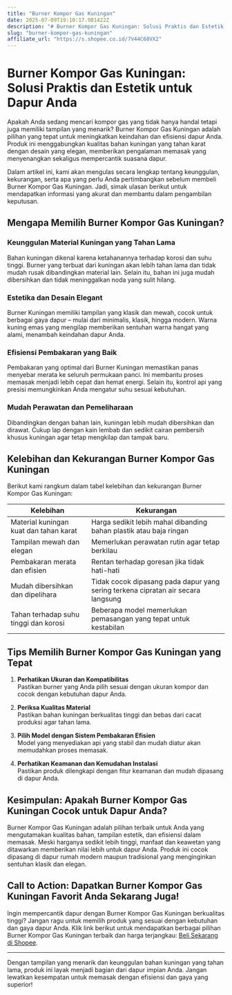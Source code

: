 ```yaml
---
title: "Burner Kompor Gas Kuningan"
date: 2025-07-09T19:10:17.981422Z
description: "# Burner Kompor Gas Kuningan: Solusi Praktis dan Estetik untuk Dapur Anda..."
slug: "burner-kompor-gas-kuningan"
affiliate_url: "https://s.shopee.co.id/7V44C68VX2"
---
```

# Burner Kompor Gas Kuningan: Solusi Praktis dan Estetik untuk Dapur Anda

Apakah Anda sedang mencari kompor gas yang tidak hanya handal tetapi juga memiliki tampilan yang menarik? Burner Kompor Gas Kuningan adalah pilihan yang tepat untuk meningkatkan keindahan dan efisiensi dapur Anda. Produk ini menggabungkan kualitas bahan kuningan yang tahan karat dengan desain yang elegan, memberikan pengalaman memasak yang menyenangkan sekaligus mempercantik suasana dapur.

Dalam artikel ini, kami akan mengulas secara lengkap tentang keunggulan, kekurangan, serta apa yang perlu Anda pertimbangkan sebelum membeli Burner Kompor Gas Kuningan. Jadi, simak ulasan berikut untuk mendapatkan informasi yang akurat dan membantu dalam pengambilan keputusan.

## Mengapa Memilih Burner Kompor Gas Kuningan?

### Keunggulan Material Kuningan yang Tahan Lama
Bahan kuningan dikenal karena ketahanannya terhadap korosi dan suhu tinggi. Burner yang terbuat dari kuningan akan lebih tahan lama dan tidak mudah rusak dibandingkan material lain. Selain itu, bahan ini juga mudah dibersihkan dan tidak meninggalkan noda yang sulit hilang.

### Estetika dan Desain Elegant
Burner Kuningan memiliki tampilan yang klasik dan mewah, cocok untuk berbagai gaya dapur – mulai dari minimalis, klasik, hingga modern. Warna kuning emas yang mengilap memberikan sentuhan warna hangat yang alami, menambah keindahan dapur Anda.

### Efisiensi Pembakaran yang Baik
Pembakaran yang optimal dari Burner Kuningan memastikan panas menyebar merata ke seluruh permukaan panci. Ini membantu proses memasak menjadi lebih cepat dan hemat energi. Selain itu, kontrol api yang presisi memungkinkan Anda mengatur suhu sesuai kebutuhan.

### Mudah Perawatan dan Pemeliharaan
Dibandingkan dengan bahan lain, kuningan lebih mudah dibersihkan dan dirawat. Cukup lap dengan kain lembab dan sedikit cairan pembersih khusus kuningan agar tetap mengkilap dan tampak baru.

## Kelebihan dan Kekurangan Burner Kompor Gas Kuningan

Berikut kami rangkum dalam tabel kelebihan dan kekurangan Burner Kompor Gas Kuningan:

| Kelebihan                                              | Kekurangan                                        |
|--------------------------------------------------------|---------------------------------------------------|
| Material kuningan kuat dan tahan karat                | Harga sedikit lebih mahal dibanding bahan plastik atau baja ringan |
| Tampilan mewah dan elegan                            | Memerlukan perawatan rutin agar tetap berkilau |
| Pembakaran merata dan efisien                         | Rentan terhadap goresan jika tidak hati-hati      |
| Mudah dibersihkan dan dipelihara                     | Tidak cocok dipasang pada dapur yang sering terkena cipratan air secara langsung |
| Tahan terhadap suhu tinggi dan korosi               | Beberapa model memerlukan pemasangan yang tepat untuk kestabilan |

## Tips Memilih Burner Kompor Gas Kuningan yang Tepat

1. **Perhatikan Ukuran dan Kompatibilitas**  
Pastikan burner yang Anda pilih sesuai dengan ukuran kompor dan cocok dengan kebutuhan dapur Anda.

2. **Periksa Kualitas Material**  
Pastikan bahan kuningan berkualitas tinggi dan bebas dari cacat produksi agar tahan lama.

3. **Pilih Model dengan Sistem Pembakaran Efisien**  
Model yang menyediakan api yang stabil dan mudah diatur akan memudahkan proses memasak.

4. **Perhatikan Keamanan dan Kemudahan Instalasi**  
Pastikan produk dilengkapi dengan fitur keamanan dan mudah dipasang di dapur Anda.

## Kesimpulan: Apakah Burner Kompor Gas Kuningan Cocok untuk Dapur Anda?

Burner Kompor Gas Kuningan adalah pilihan terbaik untuk Anda yang mengutamakan kualitas bahan, tampilan estetik, dan efisiensi dalam memasak. Meski harganya sedikit lebih tinggi, manfaat dan keawetan yang ditawarkan memberikan nilai lebih untuk dapur Anda. Produk ini cocok dipasang di dapur rumah modern maupun tradisional yang menginginkan sentuhan klasik dan elegan.

## Call to Action: Dapatkan Burner Kompor Gas Kuningan Favorit Anda Sekarang Juga!

Ingin mempercantik dapur dengan Burner Kompor Gas Kuningan berkualitas tinggi? Jangan ragu untuk memilih produk yang sesuai dengan kebutuhan dan gaya dapur Anda. Klik link berikut untuk mendapatkan berbagai pilihan Burner Kompor Gas Kuningan terbaik dan harga terjangkau: [Beli Sekarang di Shopee](https://s.shopee.co.id/7V44C68VX2).

---

Dengan tampilan yang menarik dan keunggulan bahan kuningan yang tahan lama, produk ini layak menjadi bagian dari dapur impian Anda. Jangan lewatkan kesempatan untuk memasak dengan efisiensi dan gaya yang superior!